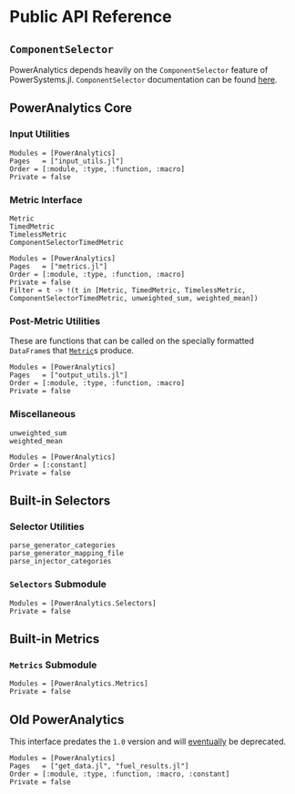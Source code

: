 # Public API Reference

## `ComponentSelector`
PowerAnalytics depends heavily on the `ComponentSelector` feature of PowerSystems.jl. `ComponentSelector` documentation can be found [here](https://nrel-sienna.github.io/PowerSystems.jl/stable/api/public/#InfrastructureSystems.ComponentSelector).

## PowerAnalytics Core
### Input Utilities
```@autodocs
Modules = [PowerAnalytics]
Pages   = ["input_utils.jl"]
Order = [:module, :type, :function, :macro]
Private = false
```

### Metric Interface
```@docs
Metric
TimedMetric
TimelessMetric
ComponentSelectorTimedMetric
```
```@autodocs
Modules = [PowerAnalytics]
Pages   = ["metrics.jl"]
Order = [:module, :type, :function, :macro]
Private = false
Filter = t -> !(t in [Metric, TimedMetric, TimelessMetric, ComponentSelectorTimedMetric, unweighted_sum, weighted_mean])
```

### Post-Metric Utilities
These are functions that can be called on the specially formatted `DataFrame`s that [`Metric`](@ref)s produce.
```@autodocs
Modules = [PowerAnalytics]
Pages   = ["output_utils.jl"]
Order = [:module, :type, :function, :macro]
Private = false
```

### Miscellaneous
```@docs
unweighted_sum
weighted_mean
```
```@autodocs
Modules = [PowerAnalytics]
Order = [:constant]
Private = false
```

## Built-in Selectors
### Selector Utilities
```@docs
parse_generator_categories
parse_generator_mapping_file
parse_injector_categories
```
### `Selectors` Submodule
```@autodocs
Modules = [PowerAnalytics.Selectors]
Private = false
```

## Built-in Metrics
### `Metrics` Submodule
```@autodocs
Modules = [PowerAnalytics.Metrics]
Private = false
```

## Old PowerAnalytics
This interface predates the `1.0` version and will [eventually](https://github.com/NREL-Sienna/PowerAnalytics.jl/issues/28) be deprecated.
```@autodocs
Modules = [PowerAnalytics]
Pages   = ["get_data.jl", "fuel_results.jl"]
Order = [:module, :type, :function, :macro, :constant]
Private = false
```
